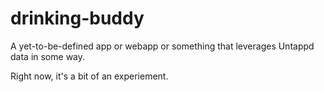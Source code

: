 drinking-buddy
==============

A yet-to-be-defined app or webapp or something that leverages Untappd data in some way.

Right now, it's a bit of an experiement.
